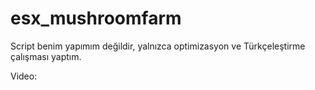 # esx_mushroomfarm #

Script benim yapımım değildir, yalnızca optimizasyon ve Türkçeleştirme çalışması yaptım.

Video: 
